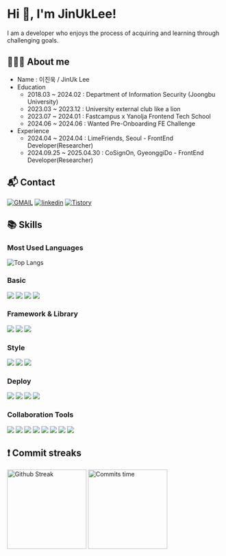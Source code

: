 # Hi 👋, I'm JinUkLee!
I am a developer who enjoys the process of acquiring and learning through challenging goals.

## 👨🏻‍💻 About me
- Name : 이진욱 / JinUk Lee
- Education
  - 2018.03 ~ 2024.02 : Department of Information Security (Joongbu University)
  - 2023.03 ~ 2023.12 : University external club like a lion
  - 2023.07 ~ 2024.01 : Fastcampus x Yanolja Frontend Tech School
  - 2024.06 ~ 2024.06 : Wanted Pre-Onboarding FE Challenge
- Experience
  - 2024.04 ~ 2024.04 : LimeFriends, Seoul - FrontEnd Developer(Researcher)
  - 2024.09.25 ~ 2025.04.30 : CoSignOn, GyeonggiDo - FrontEnd Developer(Researcher)

## 📬 Contact
[![GMAIL](https://img.shields.io/badge/Gmail-D14836?style=for-the-badge&logo=gmail&logoColor=white)](mailto:leejin7900@gmail.com)
[![linkedin](https://img.shields.io/badge/LinkedIn-0077B5?style=for-the-badge&logo=linkedin&logoColor=white)](https://www.linkedin.com/in/kittellee/)
[![Tistory](https://img.shields.io/badge/Tistory-000000?style=for-the-badge&logo=tistory&logoColor=orange)](https://projectlog.tistory.com/)

## 📚 Skills
### Most Used Languages
<img src="https://github-readme-stats.vercel.app/api/top-langs/?username=kittellee&langs_count=12&layout=compact&theme=onedark" alt="Top Langs" />

### Basic
<p align="left">
  <img src="https://img.shields.io/badge/HTML-E34F26?style=for-the-badge&logo=html5&logoColor=white"/> 
  <img src="https://img.shields.io/badge/CSS-1572B6?style=for-the-badge&logo=css3&logoColor=white"/> 
  <img src="https://img.shields.io/badge/JAVASCRIPT-F7DF1E?style=for-the-badge&logo=javascript&logoColor=black"/> 
  <img src="https://img.shields.io/badge/TYPESCRIPT-3178C6?style=for-the-badge&logo=typescript&logoColor=white"/>
</p>

### Framework & Library
<p align="left">
  <img src="https://img.shields.io/badge/REACT-000000?style=for-the-badge&logo=react&logoColor=61DAFB"/> 
  <img src="https://img.shields.io/badge/NEXT.JS-000000?style=for-the-badge&logo=nextdotjs&logoColor=white"/> 
  <img src="https://img.shields.io/badge/zustand-000000?style=for-the-badge&logo=react&logoColor=orange"/>
</p>

### Style
<p align="left">
  <img src="https://img.shields.io/badge/styled components-DB7093?style=for-the-badge&logo=styled-components&logoColor=white"/>
  <img src="https://img.shields.io/badge/Bootstrap-563D7C?style=for-the-badge&logo=bootstrap&logoColor=white"/>
  <img src="https://img.shields.io/badge/Tailwind_CSS-38B2AC?style=for-the-badge&logo=tailwind-css&logoColor=white"/>
</p>

### Deploy
<p align="left">
  <img src="https://img.shields.io/badge/firebase-%23039BE5.svg?style=for-the-badge&logo=firebase"/>
  <img src="https://img.shields.io/badge/github actions-%232671E5.svg?style=for-the-badge&logo=githubactions&logoColor=white"/>
  <img src="https://img.shields.io/badge/vercel-000000.svg?style=for-the-badge&logo=vercel&logoColor=white"/>
  <img src="https://img.shields.io/badge/Netlify-00C7B7?style=for-the-badge&logo=netlify&logoColor=white"/>
</p>

### Collaboration Tools
<p align="left">
  <img src="https://img.shields.io/badge/figma-F24E1E?style=for-the-badge&logo=figma&logoColor=white"/>
  <img src="https://img.shields.io/badge/Jira-0052CC?style=for-the-badge&logo=Jira&logoColor=white"/>
  <img src="https://img.shields.io/badge/git-F05032?style=for-the-badge&logo=git&logoColor=white"/>
  <img src="https://img.shields.io/badge/github-181717?style=for-the-badge&logo=github&logoColor=white"/>
  <img src="https://img.shields.io/badge/notion-e9ecef?style=for-the-badge&logo=notion&logoColor=black"/>
  <img src="https://img.shields.io/badge/slack-4A154B?style=for-the-badge&logo=slack&logoColor=white"/>
  <img src="https://img.shields.io/badge/Discord-5865F2?style=for-the-badge&logo=discord&logoColor=white"/>
  <img src="https://img.shields.io/badge/googlesheets-34A853?style=for-the-badge&logo=googlesheets&logoColor=white"/>
</p>

## ❗️ Commit streaks
[<img src="https://github-readme-streak-stats.herokuapp.com/?user=kittellee&theme=onedark&border=00000000" alt="Github Streak" height="185" />](https://git.io/streak-stats) <img src="https://github-profile-summary-cards.vercel.app/api/cards/productive-time?username=kittellee&theme=onedark&utcOffset=9" alt="Commits time" height="185" />

